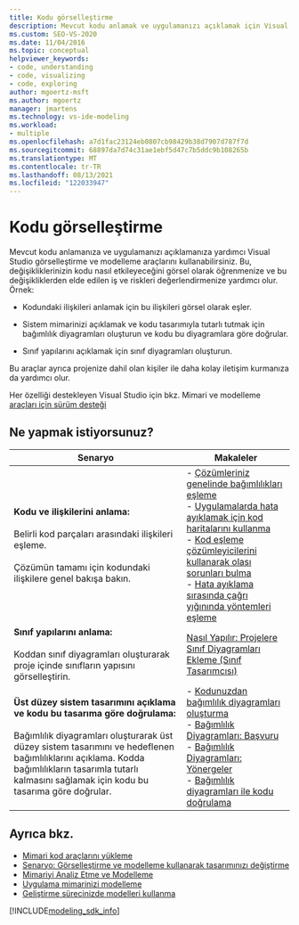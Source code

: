 ```yaml
---
title: Kodu görselleştirme
description: Mevcut kodu anlamak ve uygulamanızı açıklamak için Visual Studio görselleştirme ve modelleme araçlarını nasıl kullanabileceğinizi öğrenin.
ms.custom: SEO-VS-2020
ms.date: 11/04/2016
ms.topic: conceptual
helpviewer_keywords:
- code, understanding
- code, visualizing
- code, exploring
author: mgoertz-msft
ms.author: mgoertz
manager: jmartens
ms.technology: vs-ide-modeling
ms.workload:
- multiple
ms.openlocfilehash: a7d1fac23124eb0807cb98429b38d7907d787f7d
ms.sourcegitcommit: 68897da7d74c31ae1ebf5d47c7b5ddc9b108265b
ms.translationtype: MT
ms.contentlocale: tr-TR
ms.lasthandoff: 08/13/2021
ms.locfileid: "122033947"
---
```

# <a name="visualize-code"></a>Kodu görselleştirme

Mevcut kodu anlamanıza ve uygulamanızı açıklamanıza yardımcı Visual Studio görselleştirme ve modelleme araçlarını kullanabilirsiniz. Bu, değişikliklerinizin kodu nasıl etkileyeceğini görsel olarak öğrenmenize ve bu değişikliklerden elde edilen iş ve riskleri değerlendirmenize yardımcı olur. Örnek:

- Kodundaki ilişkileri anlamak için bu ilişkileri görsel olarak eşler.

- Sistem mimarinizi açıklamak ve kodu tasarımıyla tutarlı tutmak için bağımlılık diyagramları oluşturun ve kodu bu diyagramlara göre doğrular.

- Sınıf yapılarını açıklamak için sınıf diyagramları oluşturun.

Bu araçlar ayrıca projenize dahil olan kişiler ile daha kolay iletişim kurmanıza da yardımcı olur.

Her özelliği destekleyen Visual Studio için bkz. Mimari ve modelleme [araçları için sürüm desteği](../modeling/analyze-and-model-your-architecture.md#VersionSupport)

## <a name="what-do-you-want-to-do"></a>Ne yapmak istiyorsunuz?

|Senaryo|Makaleler|
|-|-|
|**Kodu ve ilişkilerini anlama:**<br /><br /> Belirli kod parçaları arasındaki ilişkileri eşleme.<br /><br /> Çözümün tamamı için kodundaki ilişkilere genel bakışa bakın.|- [Çözümleriniz genelinde bağımlılıkları eşleme](../modeling/map-dependencies-across-your-solutions.md)<br />- [Uygulamalarda hata ayıklamak için kod haritalarını kullanma](../modeling/use-code-maps-to-debug-your-applications.md)<br />- [Kod eşleme çözümleyicilerini kullanarak olası sorunları bulma](../modeling/find-potential-problems-using-code-map-analyzers.md)<br />- [Hata ayıklama sırasında çağrı yığınında yöntemleri eşleme](../debugger/map-methods-on-the-call-stack-while-debugging-in-visual-studio.md)|
|**Sınıf yapılarını anlama:**<br /><br /> Koddan sınıf diyagramları oluşturarak proje içinde sınıfların yapısını görselleştirin.|[Nasıl Yapılır: Projelere Sınıf Diyagramları Ekleme (Sınıf Tasarımcısı)](../ide/class-designer/how-to-add-class-diagrams-to-projects.md)|
|**Üst düzey sistem tasarımını açıklama ve kodu bu tasarıma göre doğrulama:**<br /><br /> Bağımlılık diyagramları oluşturarak üst düzey sistem tasarımını ve hedeflenen bağımlılıklarını açıklama. Kodda bağımlılıkların tasarımla tutarlı kalmasını sağlamak için kodu bu tasarıma göre doğrular.|- [Kodunuzdan bağımlılık diyagramları oluşturma](../modeling/create-layer-diagrams-from-your-code.md)<br />- [Bağımlılık Diyagramları: Başvuru](../modeling/layer-diagrams-reference.md)<br />- [Bağımlılık Diyagramları: Yönergeler](../modeling/layer-diagrams-guidelines.md)<br />- [Bağımlılık diyagramları ile kodu doğrulama](../modeling/validate-code-with-layer-diagrams.md)|

## <a name="see-also"></a>Ayrıca bkz.

- [Mimari kod araçlarını yükleme](install-architecture-tools.md)
- [Senaryo: Görselleştirme ve modelleme kullanarak tasarımınızı değiştirme](../modeling/scenario-change-your-design-using-visualization-and-modeling.md)
- [Mimariyi Analiz Etme ve Modelleme](../modeling/analyze-and-model-your-architecture.md)
- [Uygulama mimarinizi modelleme](../modeling/model-your-app-s-architecture.md)
- [Geliştirme sürecinizde modelleri kullanma](../modeling/use-models-in-your-development-process.md)

[!INCLUDE[modeling_sdk_info](includes/modeling_sdk_info.md)]
